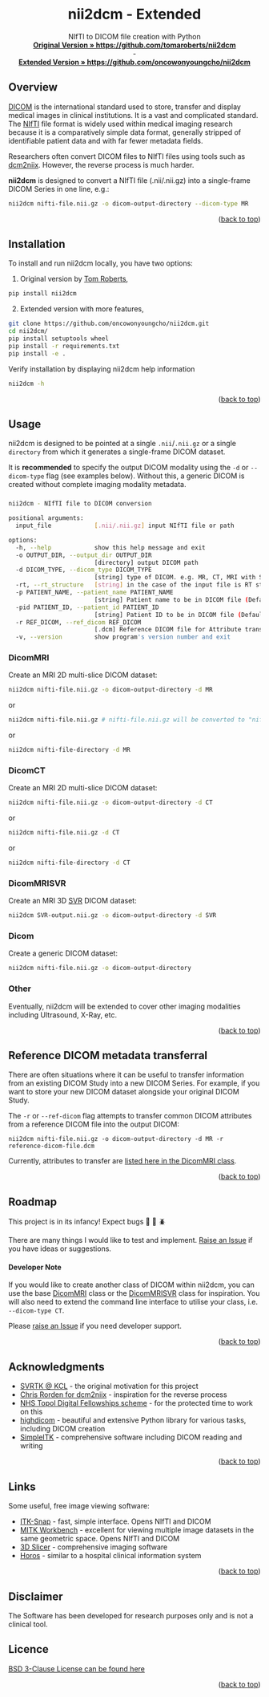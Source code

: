 <!-- back to top link -->
<a name="readme-top"></a>


<!-- PROJECT LOGO -->
<br />
<div align="center">

<h1 align="center">nii2dcm - Extended</h1>

  <p align="center">
    NIfTI to DICOM file creation with Python
    <br />
    <a href="https://github.com/tomaroberts/nii2dcm"><strong>Original Version » https://github.com/tomaroberts/nii2dcm</strong></a>
    <br /> - <br />
    <a href="https://github.com/oncowonyoungcho/nii2dcm"><strong>Extended Version » https://github.com/oncowonyoungcho/nii2dcm</strong></a>
    <br />
  </p>
</div>


<!-- Overview -->
## Overview

[DICOM](https://www.dicomstandard.org/) is the international standard used to store, transfer and display medical images 
in clinical institutions. It is a vast and complicated standard. The 
[NIfTI](https://brainder.org/2012/09/23/the-nifti-file-format/) file format is widely used within medical imaging 
research because it is a comparatively simple data format, generally stripped of identifiable patient data and with far 
fewer metadata fields.

Researchers often convert DICOM files to NIfTI files using tools such as 
[dcm2niix](https://github.com/rordenlab/dcm2niix/). However, the reverse process is much harder.

**nii2dcm** is designed to convert a NIfTI file (.nii/.nii.gz) into a single-frame DICOM Series in one line, e.g.:

```sh
nii2dcm nifti-file.nii.gz -o dicom-output-directory --dicom-type MR
```

<p align="right">(<a href="#readme-top">back to top</a>)</p>


<!-- Installation -->
## Installation

To install and run nii2dcm locally, you have two options:
1. Original version by <a href="https://github.com/tomaroberts/nii2dcm">Tom Roberts</a>,
```sh
pip install nii2dcm
```

2. Extended version with more features,
```sh
git clone https://github.com/oncowonyoungcho/nii2dcm.git
cd nii2dcm/
pip install setuptools wheel
pip install -r requirements.txt
pip install -e .
```

Verify installation by displaying nii2dcm help information
```sh
nii2dcm -h
```

<p align="right">(<a href="#readme-top">back to top</a>)</p>



<!-- USAGE EXAMPLES -->
## Usage

nii2dcm is designed to be pointed at a single `.nii`/`.nii.gz` or a single `directory` from which it generates a single-frame DICOM dataset. 

It is **recommended** to specify the output DICOM modality using the `-d` or `--dicom-type` flag (see examples below). 
Without this, a generic DICOM is created without complete imaging modality metadata.

### 
```sh
nii2dcm - NIfTI file to DICOM conversion

positional arguments:
  input_file            [.nii/.nii.gz] input NIfTI file or path

options:
  -h, --help            show this help message and exit
  -o OUTPUT_DIR, --output_dir OUTPUT_DIR
                        [directory] output DICOM path
  -d DICOM_TYPE, --dicom_type DICOM_TYPE
                        [string] type of DICOM. e.g. MR, CT, MRI with SVR, etc.
  -rt, --rt_structure   [string] in the case of the input file is RT structure
  -p PATIENT_NAME, --patient_name PATIENT_NAME
                        [string] Patient name to be in DICOM file (Default: input file name)
  -pid PATIENT_ID, --patient_id PATIENT_ID
                        [string] Patient ID to be in DICOM file (Default: input file name)
  -r REF_DICOM, --ref_dicom REF_DICOM
                        [.dcm] Reference DICOM file for Attribute transfer
  -v, --version         show program's version number and exit
```

### DicomMRI
Create an MRI 2D multi-slice DICOM dataset:
```sh
nii2dcm nifti-file.nii.gz -o dicom-output-directory -d MR
```
or
```sh
nii2dcm nifti-file.nii.gz # nifti-file.nii.gz will be converted to "nifti-file" directory.
```
or
```sh
nii2dcm nifti-file-directory -d MR
```

### DicomCT
Create an MRI 2D multi-slice DICOM dataset:
```sh
nii2dcm nifti-file.nii.gz -o dicom-output-directory -d CT
```
or
```sh
nii2dcm nifti-file.nii.gz -d CT
```
or
```sh
nii2dcm nifti-file-directory -d CT
```
### DicomMRISVR
Create an MRI 3D [SVR](https://svrtk.github.io/) DICOM dataset:
```sh
nii2dcm SVR-output.nii.gz -o dicom-output-directory -d SVR
```

### Dicom
Create a generic DICOM dataset:
```sh
nii2dcm nifti-file.nii.gz -o dicom-output-directory
```

### Other
Eventually, nii2dcm will be extended to cover other imaging modalities including Ultrasound, X-Ray, etc.

<p align="right">(<a href="#readme-top">back to top</a>)</p>


<!-- REFERENCE DICOM -->
## Reference DICOM metadata transferral

There are often situations where it can be useful to transfer information from an existing DICOM Study into a new DICOM 
Series. For example, if you want to store your new DICOM dataset alongside your original DICOM Study.

The `-r` or `--ref-dicom` flag attempts to transfer common DICOM attributes from a reference DICOM file into the 
output DICOM:

```shell
nii2dcm nifti-file.nii.gz -o dicom-output-directory -d MR -r reference-dicom-file.dcm
```

Currently, attributes to transfer are [listed here in the DicomMRI class](https://github.com/tomaroberts/nii2dcm/blob/b03b4aacce25eeb6a00756bdb47365034dced787/nii2dcm/dcm.py#L236).

<p align="right">(<a href="#readme-top">back to top</a>)</p>


<!-- ROADMAP -->
## Roadmap

This project is in its infancy! Expect bugs :bug: :ant: :beetle:

There are many things I would like to test and implement. 
[Raise an Issue](https://github.com/tomaroberts/nii2dcm/issues) if you have ideas or suggestions.

#### Developer Note
If you would like to create another class of DICOM within nii2dcm, you can use the base 
[DicomMRI](https://github.com/tomaroberts/nii2dcm/blob/b03b4aacce25eeb6a00756bdb47365034dced787/nii2dcm/dcm.py#L201) 
class or the [DicomMRISVR](https://github.com/tomaroberts/nii2dcm/blob/main/nii2dcm/svr.py) class for inspiration. You 
will also need to extend the command line interface to utilise your class, i.e. `--dicom-type CT`.

Please [raise an Issue](https://github.com/tomaroberts/nii2dcm/issues) if you need developer support.

<p align="right">(<a href="#readme-top">back to top</a>)</p>


<!-- ACKNOWLEDGMENTS -->
## Acknowledgments

* [SVRTK @ KCL](https://svrtk.github.io/) - the original motivation for this project
* [Chris Rorden for dcm2niix](https://github.com/rordenlab/dcm2niix/) - inspiration for the reverse process
* [NHS Topol Digital Fellowships scheme](https://topol.hee.nhs.uk/digital-fellowships/) - for the protected time to work 
on this
* [highdicom](https://github.com/ImagingDataCommons/highdicom) - beautiful and extensive Python library for various 
tasks, including DICOM creation
* [SimpleITK](https://simpleitk.org/) - comprehensive software including DICOM reading and writing

<p align="right">(<a href="#readme-top">back to top</a>)</p>


<!-- LINKS -->
## Links
Some useful, free image viewing software:
* [ITK-Snap](http://www.itksnap.org/) - fast, simple interface. Opens NIfTI and DICOM
* [MITK Workbench](https://www.mitk.org/wiki/The_Medical_Imaging_Interaction_Toolkit_(MITK)) - excellent for viewing 
multiple image datasets in the same geometric space. Opens NIfTI and DICOM
* [3D Slicer](https://www.slicer.org/) - comprehensive imaging software
* [Horos](https://horosproject.org/) - similar to a hospital clinical information system

<p align="right">(<a href="#readme-top">back to top</a>)</p>


<!-- DISCLAIMER -->
## Disclaimer 
The Software has been developed for research purposes only and is not a clinical tool.


<!-- Licence -->
## Licence 

[BSD 3-Clause License can be found here](LICENCE)

<p align="right">(<a href="#readme-top">back to top</a>)</p>
